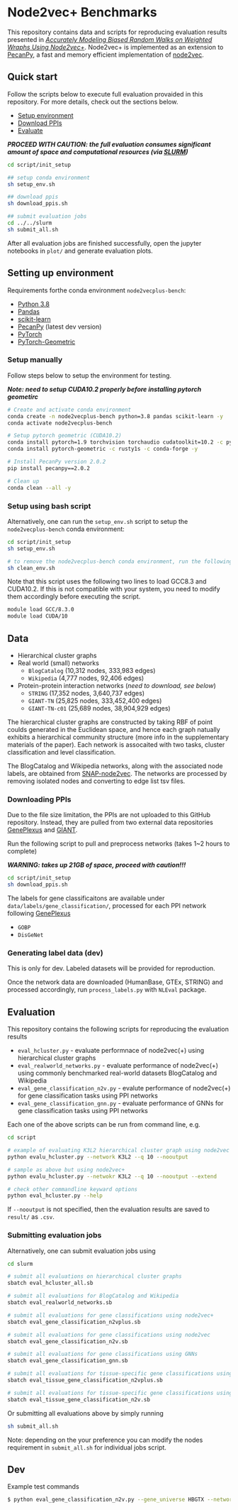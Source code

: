 # Node2vec+ Benchmarks

This repository contains data and scripts for reproducing evaluation results presented in 
[*Accurately Modeling Biased Random Walks on Weighted Wraphs Using Node2vec+*](https://arxiv.org/abs/2109.08031). 
Node2vec+ is implemented as an extension to [PecanPy](https://github.com/krishnanlab/PecanPy), 
a fast and memory efficient implementation of [node2vec](https://snap.stanford.edu/node2vec/). 

## Quick start

Follow the scripts below to execute full evaluation provaided in this repository. 
For more details, check out the sections below. 

* [Setup environment](#setting-up-environment)
* [Download PPIs](#downloading-ppis)
* [Evaluate](#evaluation)

***PROCEED WITH CAUTION: the full evaluation consumes significant amount of space and computational resources (via [SLURM](https://slurm.schedmd.com/overview.html))***

```bash
cd script/init_setup

## setup conda environment
sh setup_env.sh

## download ppis
sh download_ppis.sh

## submit evaluation jobs
cd ../../slurm
sh submit_all.sh
```

After all evaluation jobs are finished successfully, open the jupyter notebooks in `plot/` and generate evaluation plots. 

## Setting up environment

Requirements forthe conda environment `node2vecplus-bench`:

* [Python 3.8](https://www.python.org/downloads/release/python-3810/)
* [Pandas](https://pandas.pydata.org/)
* [scikit-learn](https://scikit-learn.org/)
* [PecanPy](https://github.com/krishnanlab/PecanPy) (latest dev version)
* [PyTorch](https://pytorch.org/)
* [PyTorch-Geometric](https://pytorch-geometric.readthedocs.io/en/latest/notes/installation.html)

### Setup manually

Follow steps below to setup the environment for testing.

***Note: need to setup CUDA10.2 properly before installing pytorch geometirc***

```bash
# Create and activate conda environment
conda create -n node2vecplus-bench python=3.8 pandas scikit-learn -y
conda activate node2vecplus-bench

# Setup pytorch geometric (CUDA10.2)
conda install pytorch=1.9 torchvision torchaudio cudatoolkit=10.2 -c pytorch -y
conda install pytorch-geometric -c rusty1s -c conda-forge -y

# Install PecanPy version 2.0.2
pip install pecanpy==2.0.2

# Clean up
conda clean --all -y
```

### Setup using bash script

Alternatively, one can run the `setup_env.sh` script to setup the `node2vecplus-bench` conda environment:

```bash
cd script/init_setup
sh setup_env.sh

# to remove the node2vecplus-bench conda environment, run the following
sh clean_env.sh
```

Note that this script uses the following two lines to load GCC8.3 and CUDA10.2. 
If this is not compatible with your system, you need to modify them accordingly before executing the script.

```bash
module load GCC/8.3.0
module load CUDA/10
```

## Data

* Hierarchical cluster graphs
* Real world (small) networks
    * `BlogCatalog` (10,312 nodes, 333,983 edges)
    * `Wikipedia` (4,777 nodes, 92,406 edges)
* Protein-protein interaction networks (*need to download, see below*)
    * `STRING` (17,352 nodes, 3,640,737 edges)
    * `GIANT-TN` (25,825 nodes, 333,452,400 edges)
    * `GIANT-TN-c01` (25,689 nodes, 38,904,929 edges)

The hierarchical cluster graphs are constructed by taking RBF of point coulds generated in the Euclidean space, 
and hence each graph natually exhibits a hierarchical community structure (more info in the supplementary materials of the paper). 
Each network is assocaited with two tasks, cluster classification and level classification.

The BlogCatalog and Wikipedia networks, along with the associated node labels, are obtained from [SNAP-node2vec](https://snap.stanford.edu/node2vec/). 
The networks are processed by removing isolated nodes and converting to edge list tsv files.

### Downloading PPIs

Due to the file size limitation, the PPIs are not uploaded to this GitHub repository. 
Instead, they are pulled from two external data repositories 
[GenePlexus](https://zenodo.org/record/3352348/#.YTejK9NKhzU) and [GIANT](http://giant.princeton.edu/). 

Run the following script to pull and preprocess networks (takes 1~2 hours to complete)

***WARNING: takes up 21GB of space, proceed with caution!!!***

```bash
cd script/init_setup
sh download_ppis.sh
```

The labels for gene classificaitons are available under `data/labels/gene_classification/`, 
processed for each PPI network following [GenePlexus](https://academic.oup.com/bioinformatics/article/36/11/3457/5780279)
* `GOBP`
* `DisGeNet`

### Generating label data (dev)

This is only for dev. Labeled datasets will be provided for reproduction.

Once the network data are downloaded (HumanBase, GTEx, STRING) and processed accordingly, run ``process_labels.py`` with ``NLEval`` package.

## Evaluation

This repository contains the following scripts for reproducing the evaluation results

* `eval_hcluster.py` - evaluate performnace of node2vec(+) using hierarchical cluster graphs
* `eval_realworld_networks.py` - evaluate performance of node2vec(+) using commonly benchmarked real-world datasets BlogCatalog and Wikipedia
* `eval_gene_classification_n2v.py` - evalute performance of node2vec(+) for gene classification tasks using PPI networks
* `eval_gene_classification_gnn.py` - evaluate performance of GNNs for gene classification tasks using PPI networks

Each one of the above scripts can be run from command line, e.g.

```bash
cd script

# example of evaluating K3L2 hierarchical cluster graph using node2vec with q=10
python evalu_hcluster.py --network K3L2 --q 10 --nooutput

# sample as above but using node2vec+
python evalu_hcluster.py --netwokr K3L2 --q 10 --nooutput --extend

# check other commandline keyward options 
python eval_hcluster.py --help
```

If `--nooutput` is not specified, then the evaluation results are saved to `result/` as `.csv`.

### Submitting evaluation jobs

Alternatively, one can submit evaluation jobs using

```bash
cd slurm

# submit all evaluations on hierarchical cluster graphs
sbatch eval_hcluster_all.sb

# submit all evaluations for BlogCatalog and Wikipedia
sbatch eval_realworld_networks.sb

# submit all evaluations for gene classifications using node2vec+
sbatch eval_gene_classification_n2vplus.sb

# submit all evaluations for gene classifications using node2vec
sbatch eval_gene_classification_n2v.sb

# submit all evaluations for gene classifications using GNNs
sbatch eval_gene_classification_gnn.sb

# submit all evaluations for tissue-specific gene classifications using node2vec+
sbatch eval_tissue_gene_classification_n2vplus.sb

# submit all evaluations for tissue-specific gene classifications using node2vec
sbatch eval_tissue_gene_classification_n2v.sb
```

Or submitting all evaluations above by simply running

```bash
sh submit_all.sh
```

Note: depending on the your preference you can modify the nodes requirement in `submit_all.sh` for individual jobs script.

## Dev

Example test commands

```bash
$ python eval_gene_classification_n2v.py --gene_universe HBGTX --network HumanBaseTop-global --p 1 --q 1 --nooutput --test
```
